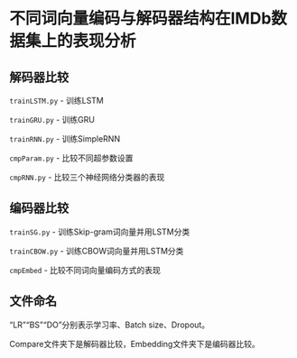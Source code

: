 # 不同词向量编码与解码器结构在IMDb数据集上的表现分析
## 解码器比较

`trainLSTM.py` - 训练LSTM

`trainGRU.py` - 训练GRU

`trainRNN.py` - 训练SimpleRNN

`cmpParam.py` - 比较不同超参数设置

`cmpRNN.py` - 比较三个神经网络分类器的表现

## 编码器比较

`trainSG.py` - 训练Skip-gram词向量并用LSTM分类

`trainCBOW.py` - 训练CBOW词向量并用LSTM分类

`cmpEmbed` - 比较不同词向量编码方式的表现


## 文件命名

“LR”“BS”“DO”分别表示学习率、Batch size、Dropout。

Compare文件夹下是解码器比较，Embedding文件夹下是编码器比较。